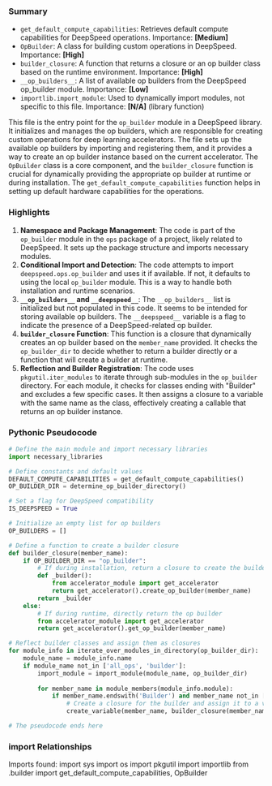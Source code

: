 

### Summary



* `get_default_compute_capabilities`: Retrieves default compute capabilities for DeepSpeed operations. Importance: **[Medium]**
* `OpBuilder`: A class for building custom operations in DeepSpeed. Importance: **[High]**
* `builder_closure`: A function that returns a closure or an op builder class based on the runtime environment. Importance: **[High]**
* `__op_builders__`: A list of available op builders from the DeepSpeed op_builder module. Importance: **[Low]**
* `importlib.import_module`: Used to dynamically import modules, not specific to this file. Importance: **[N/A]** (library function)

This file is the entry point for the `op_builder` module in a DeepSpeed library. It initializes and manages the op builders, which are responsible for creating custom operations for deep learning accelerators. The file sets up the available op builders by importing and registering them, and it provides a way to create an op builder instance based on the current accelerator. The `OpBuilder` class is a core component, and the `builder_closure` function is crucial for dynamically providing the appropriate op builder at runtime or during installation. The `get_default_compute_capabilities` function helps in setting up default hardware capabilities for the operations.

### Highlights



1. **Namespace and Package Management**: The code is part of the `op_builder` module in the `ops` package of a project, likely related to DeepSpeed. It sets up the package structure and imports necessary modules.
2. **Conditional Import and Detection**: The code attempts to import `deepspeed.ops.op_builder` and uses it if available. If not, it defaults to using the local `op_builder` module. This is a way to handle both installation and runtime scenarios.
3. **`__op_builders__` and `__deepspeed__`**: The `__op_builders__` list is initialized but not populated in this code. It seems to be intended for storing available op builders. The `__deepspeed__` variable is a flag to indicate the presence of a DeepSpeed-related op builder.
4. **`builder_closure` Function**: This function is a closure that dynamically creates an op builder based on the `member_name` provided. It checks the `op_builder_dir` to decide whether to return a builder directly or a function that will create a builder at runtime.
5. **Reflection and Builder Registration**: The code uses `pkgutil.iter_modules` to iterate through sub-modules in the `op_builder` directory. For each module, it checks for classes ending with "Builder" and excludes a few specific cases. It then assigns a closure to a variable with the same name as the class, effectively creating a callable that returns an op builder instance.

### Pythonic Pseudocode

```python
# Define the main module and import necessary libraries
import necessary_libraries

# Define constants and default values
DEFAULT_COMPUTE_CAPABILITIES = get_default_compute_capabilities()
OP_BUILDER_DIR = determine_op_builder_directory()

# Set a flag for DeepSpeed compatibility
IS_DEEPSPEED = True

# Initialize an empty list for op builders
OP_BUILDERS = []

# Define a function to create a builder closure
def builder_closure(member_name):
    if OP_BUILDER_DIR == "op_builder":
        # If during installation, return a closure to create the builder later
        def _builder():
            from accelerator_module import get_accelerator
            return get_accelerator().create_op_builder(member_name)
        return _builder
    else:
        # If during runtime, directly return the op builder
        from accelerator_module import get_accelerator
        return get_accelerator().get_op_builder(member_name)

# Reflect builder classes and assign them as closures
for module_info in iterate_over_modules_in_directory(op_builder_dir):
    module_name = module_info.name
    if module_name not_in ['all_ops', 'builder']:
        import_module = import_module(module_name, op_builder_dir)
        
        for member_name in module_members(module_info.module):
            if member_name.endswith('Builder') and member_name not_in ['OpBuilder', 'CUDAOpBuilder']:
                # Create a closure for the builder and assign it to a variable with the same name
                create_variable(member_name, builder_closure(member_name))

# The pseudocode ends here
```


### import Relationships

Imports found:
import sys
import os
import pkgutil
import importlib
from .builder import get_default_compute_capabilities, OpBuilder